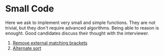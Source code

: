 # Small Code

Here we ask to implement very small and simple functions.
They are not trivial, but they don't require advanced algorithms.
Being able to reason is enought.
Good candidates discuss their thought with the interviewer.

1. [Remove external matching brackets](./brackets/README.md)
2. [Alternate sort](./asort/README.md)
